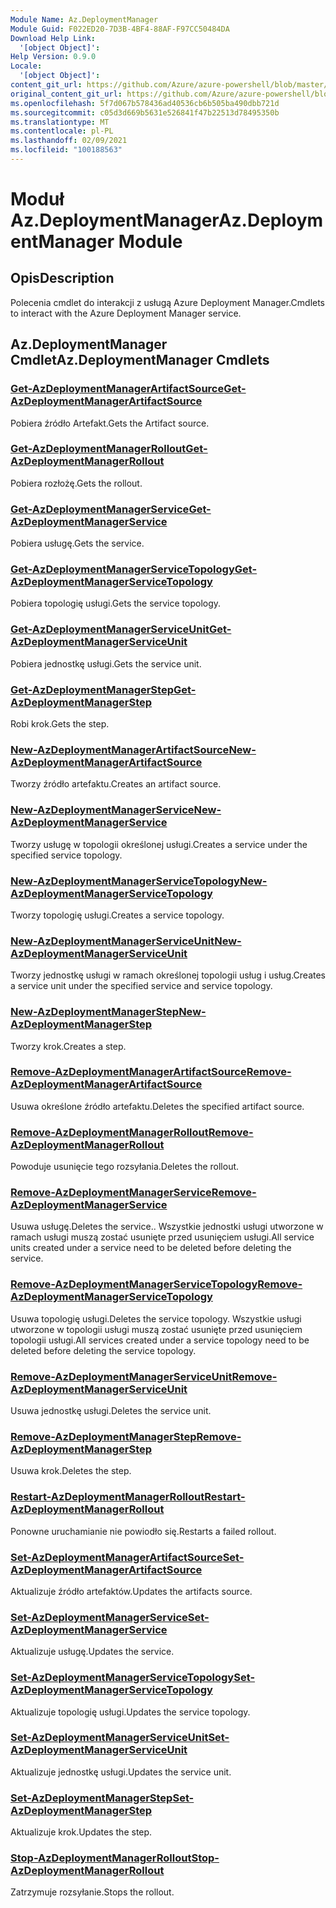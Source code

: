 ```yaml
---
Module Name: Az.DeploymentManager
Module Guid: F022ED20-7D3B-4BF4-88AF-F97CC50484DA
Download Help Link:
  '[object Object]': 
Help Version: 0.9.0
Locale:
  '[object Object]': 
content_git_url: https://github.com/Azure/azure-powershell/blob/master/src/DeploymentManager/DeploymentManager/help/Az.DeploymentManager.md
original_content_git_url: https://github.com/Azure/azure-powershell/blob/master/src/DeploymentManager/DeploymentManager/help/Az.DeploymentManager.md
ms.openlocfilehash: 5f7d067b578436ad40536cb6b505ba490dbb721d
ms.sourcegitcommit: c05d3d669b5631e526841f47b22513d78495350b
ms.translationtype: MT
ms.contentlocale: pl-PL
ms.lasthandoff: 02/09/2021
ms.locfileid: "100188563"
---
```

# <span data-ttu-id="4aac0-101">Moduł Az.DeploymentManager</span><span class="sxs-lookup"><span data-stu-id="4aac0-101">Az.DeploymentManager Module</span></span>
## <span data-ttu-id="4aac0-102">Opis</span><span class="sxs-lookup"><span data-stu-id="4aac0-102">Description</span></span>
<span data-ttu-id="4aac0-103">Polecenia cmdlet do interakcji z usługą Azure Deployment Manager.</span><span class="sxs-lookup"><span data-stu-id="4aac0-103">Cmdlets to interact with the Azure Deployment Manager service.</span></span>

## <span data-ttu-id="4aac0-104">Az.DeploymentManager Cmdlet</span><span class="sxs-lookup"><span data-stu-id="4aac0-104">Az.DeploymentManager Cmdlets</span></span>
### [<span data-ttu-id="4aac0-105">Get-AzDeploymentManagerArtifactSource</span><span class="sxs-lookup"><span data-stu-id="4aac0-105">Get-AzDeploymentManagerArtifactSource</span></span>](Get-AzDeploymentManagerArtifactSource.md)
<span data-ttu-id="4aac0-106">Pobiera źródło Artefakt.</span><span class="sxs-lookup"><span data-stu-id="4aac0-106">Gets the Artifact source.</span></span>

### [<span data-ttu-id="4aac0-107">Get-AzDeploymentManagerRollout</span><span class="sxs-lookup"><span data-stu-id="4aac0-107">Get-AzDeploymentManagerRollout</span></span>](Get-AzDeploymentManagerRollout.md)
<span data-ttu-id="4aac0-108">Pobiera rozłożę.</span><span class="sxs-lookup"><span data-stu-id="4aac0-108">Gets the rollout.</span></span>

### [<span data-ttu-id="4aac0-109">Get-AzDeploymentManagerService</span><span class="sxs-lookup"><span data-stu-id="4aac0-109">Get-AzDeploymentManagerService</span></span>](Get-AzDeploymentManagerService.md)
<span data-ttu-id="4aac0-110">Pobiera usługę.</span><span class="sxs-lookup"><span data-stu-id="4aac0-110">Gets the service.</span></span>

### [<span data-ttu-id="4aac0-111">Get-AzDeploymentManagerServiceTopology</span><span class="sxs-lookup"><span data-stu-id="4aac0-111">Get-AzDeploymentManagerServiceTopology</span></span>](Get-AzDeploymentManagerServiceTopology.md)
<span data-ttu-id="4aac0-112">Pobiera topologię usługi.</span><span class="sxs-lookup"><span data-stu-id="4aac0-112">Gets the service topology.</span></span>

### [<span data-ttu-id="4aac0-113">Get-AzDeploymentManagerServiceUnit</span><span class="sxs-lookup"><span data-stu-id="4aac0-113">Get-AzDeploymentManagerServiceUnit</span></span>](Get-AzDeploymentManagerServiceUnit.md)
<span data-ttu-id="4aac0-114">Pobiera jednostkę usługi.</span><span class="sxs-lookup"><span data-stu-id="4aac0-114">Gets the service unit.</span></span>

### [<span data-ttu-id="4aac0-115">Get-AzDeploymentManagerStep</span><span class="sxs-lookup"><span data-stu-id="4aac0-115">Get-AzDeploymentManagerStep</span></span>](Get-AzDeploymentManagerStep.md)
<span data-ttu-id="4aac0-116">Robi krok.</span><span class="sxs-lookup"><span data-stu-id="4aac0-116">Gets the step.</span></span>

### [<span data-ttu-id="4aac0-117">New-AzDeploymentManagerArtifactSource</span><span class="sxs-lookup"><span data-stu-id="4aac0-117">New-AzDeploymentManagerArtifactSource</span></span>](New-AzDeploymentManagerArtifactSource.md)
<span data-ttu-id="4aac0-118">Tworzy źródło artefaktu.</span><span class="sxs-lookup"><span data-stu-id="4aac0-118">Creates an artifact source.</span></span>

### [<span data-ttu-id="4aac0-119">New-AzDeploymentManagerService</span><span class="sxs-lookup"><span data-stu-id="4aac0-119">New-AzDeploymentManagerService</span></span>](New-AzDeploymentManagerService.md)
<span data-ttu-id="4aac0-120">Tworzy usługę w topologii określonej usługi.</span><span class="sxs-lookup"><span data-stu-id="4aac0-120">Creates a service under the specified service topology.</span></span>

### [<span data-ttu-id="4aac0-121">New-AzDeploymentManagerServiceTopology</span><span class="sxs-lookup"><span data-stu-id="4aac0-121">New-AzDeploymentManagerServiceTopology</span></span>](New-AzDeploymentManagerServiceTopology.md)
<span data-ttu-id="4aac0-122">Tworzy topologię usługi.</span><span class="sxs-lookup"><span data-stu-id="4aac0-122">Creates a service topology.</span></span>

### [<span data-ttu-id="4aac0-123">New-AzDeploymentManagerServiceUnit</span><span class="sxs-lookup"><span data-stu-id="4aac0-123">New-AzDeploymentManagerServiceUnit</span></span>](New-AzDeploymentManagerServiceUnit.md)
<span data-ttu-id="4aac0-124">Tworzy jednostkę usługi w ramach określonej topologii usług i usług.</span><span class="sxs-lookup"><span data-stu-id="4aac0-124">Creates a service unit under the specified service and service topology.</span></span>

### [<span data-ttu-id="4aac0-125">New-AzDeploymentManagerStep</span><span class="sxs-lookup"><span data-stu-id="4aac0-125">New-AzDeploymentManagerStep</span></span>](New-AzDeploymentManagerStep.md)
<span data-ttu-id="4aac0-126">Tworzy krok.</span><span class="sxs-lookup"><span data-stu-id="4aac0-126">Creates a step.</span></span>

### [<span data-ttu-id="4aac0-127">Remove-AzDeploymentManagerArtifactSource</span><span class="sxs-lookup"><span data-stu-id="4aac0-127">Remove-AzDeploymentManagerArtifactSource</span></span>](Remove-AzDeploymentManagerArtifactSource.md)
<span data-ttu-id="4aac0-128">Usuwa określone źródło artefaktu.</span><span class="sxs-lookup"><span data-stu-id="4aac0-128">Deletes the specified artifact source.</span></span>

### [<span data-ttu-id="4aac0-129">Remove-AzDeploymentManagerRollout</span><span class="sxs-lookup"><span data-stu-id="4aac0-129">Remove-AzDeploymentManagerRollout</span></span>](Remove-AzDeploymentManagerRollout.md)
<span data-ttu-id="4aac0-130">Powoduje usunięcie tego rozsyłania.</span><span class="sxs-lookup"><span data-stu-id="4aac0-130">Deletes the rollout.</span></span>

### [<span data-ttu-id="4aac0-131">Remove-AzDeploymentManagerService</span><span class="sxs-lookup"><span data-stu-id="4aac0-131">Remove-AzDeploymentManagerService</span></span>](Remove-AzDeploymentManagerService.md)
<span data-ttu-id="4aac0-132">Usuwa usługę.</span><span class="sxs-lookup"><span data-stu-id="4aac0-132">Deletes the service..</span></span> <span data-ttu-id="4aac0-133">Wszystkie jednostki usługi utworzone w ramach usługi muszą zostać usunięte przed usunięciem usługi.</span><span class="sxs-lookup"><span data-stu-id="4aac0-133">All service units created under a service need to be deleted before deleting the service.</span></span>

### [<span data-ttu-id="4aac0-134">Remove-AzDeploymentManagerServiceTopology</span><span class="sxs-lookup"><span data-stu-id="4aac0-134">Remove-AzDeploymentManagerServiceTopology</span></span>](Remove-AzDeploymentManagerServiceTopology.md)
<span data-ttu-id="4aac0-135">Usuwa topologię usługi.</span><span class="sxs-lookup"><span data-stu-id="4aac0-135">Deletes the service topology.</span></span> <span data-ttu-id="4aac0-136">Wszystkie usługi utworzone w topologii usługi muszą zostać usunięte przed usunięciem topologii usługi.</span><span class="sxs-lookup"><span data-stu-id="4aac0-136">All services created under a service topology need to be deleted before deleting the service topology.</span></span>

### [<span data-ttu-id="4aac0-137">Remove-AzDeploymentManagerServiceUnit</span><span class="sxs-lookup"><span data-stu-id="4aac0-137">Remove-AzDeploymentManagerServiceUnit</span></span>](Remove-AzDeploymentManagerServiceUnit.md)
<span data-ttu-id="4aac0-138">Usuwa jednostkę usługi.</span><span class="sxs-lookup"><span data-stu-id="4aac0-138">Deletes the service unit.</span></span>

### [<span data-ttu-id="4aac0-139">Remove-AzDeploymentManagerStep</span><span class="sxs-lookup"><span data-stu-id="4aac0-139">Remove-AzDeploymentManagerStep</span></span>](Remove-AzDeploymentManagerStep.md)
<span data-ttu-id="4aac0-140">Usuwa krok.</span><span class="sxs-lookup"><span data-stu-id="4aac0-140">Deletes the step.</span></span>

### [<span data-ttu-id="4aac0-141">Restart-AzDeploymentManagerRollout</span><span class="sxs-lookup"><span data-stu-id="4aac0-141">Restart-AzDeploymentManagerRollout</span></span>](Restart-AzDeploymentManagerRollout.md)
<span data-ttu-id="4aac0-142">Ponowne uruchamianie nie powiodło się.</span><span class="sxs-lookup"><span data-stu-id="4aac0-142">Restarts a failed rollout.</span></span>

### [<span data-ttu-id="4aac0-143">Set-AzDeploymentManagerArtifactSource</span><span class="sxs-lookup"><span data-stu-id="4aac0-143">Set-AzDeploymentManagerArtifactSource</span></span>](Set-AzDeploymentManagerArtifactSource.md)
<span data-ttu-id="4aac0-144">Aktualizuje źródło artefaktów.</span><span class="sxs-lookup"><span data-stu-id="4aac0-144">Updates the artifacts source.</span></span>

### [<span data-ttu-id="4aac0-145">Set-AzDeploymentManagerService</span><span class="sxs-lookup"><span data-stu-id="4aac0-145">Set-AzDeploymentManagerService</span></span>](Set-AzDeploymentManagerService.md)
<span data-ttu-id="4aac0-146">Aktualizuje usługę.</span><span class="sxs-lookup"><span data-stu-id="4aac0-146">Updates the service.</span></span>

### [<span data-ttu-id="4aac0-147">Set-AzDeploymentManagerServiceTopology</span><span class="sxs-lookup"><span data-stu-id="4aac0-147">Set-AzDeploymentManagerServiceTopology</span></span>](Set-AzDeploymentManagerServiceTopology.md)
<span data-ttu-id="4aac0-148">Aktualizuje topologię usługi.</span><span class="sxs-lookup"><span data-stu-id="4aac0-148">Updates the service topology.</span></span>

### [<span data-ttu-id="4aac0-149">Set-AzDeploymentManagerServiceUnit</span><span class="sxs-lookup"><span data-stu-id="4aac0-149">Set-AzDeploymentManagerServiceUnit</span></span>](Set-AzDeploymentManagerServiceUnit.md)
<span data-ttu-id="4aac0-150">Aktualizuje jednostkę usługi.</span><span class="sxs-lookup"><span data-stu-id="4aac0-150">Updates the service unit.</span></span>

### [<span data-ttu-id="4aac0-151">Set-AzDeploymentManagerStep</span><span class="sxs-lookup"><span data-stu-id="4aac0-151">Set-AzDeploymentManagerStep</span></span>](Set-AzDeploymentManagerStep.md)
<span data-ttu-id="4aac0-152">Aktualizuje krok.</span><span class="sxs-lookup"><span data-stu-id="4aac0-152">Updates the step.</span></span>

### [<span data-ttu-id="4aac0-153">Stop-AzDeploymentManagerRollout</span><span class="sxs-lookup"><span data-stu-id="4aac0-153">Stop-AzDeploymentManagerRollout</span></span>](Stop-AzDeploymentManagerRollout.md)
<span data-ttu-id="4aac0-154">Zatrzymuje rozsyłanie.</span><span class="sxs-lookup"><span data-stu-id="4aac0-154">Stops the rollout.</span></span>

